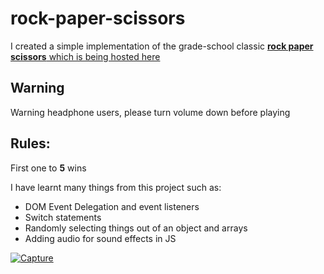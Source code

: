 # rock-paper-scissors

I created a simple implementation of the grade-school classic [**rock paper scissors** which is being hosted here](https://abasher423.github.io/rock-paper-scissors/)

## Warning
Warning headphone users, please turn volume down before playing

## Rules:
First one to **5** wins

I have learnt many things from this project such as:

- DOM Event Delegation and event listeners
- Switch statements
- Randomly selecting things out of an object and arrays
- Adding audio for sound effects in JS

[![Capture](https://user-images.githubusercontent.com/56160528/100920782-8344cc80-34d3-11eb-82bf-0eb858f49713.PNG)](https://abasher423.github.io/rock-paper-scissors/)


